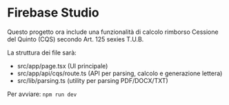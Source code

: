 # Firebase Studio

Questo progetto ora include una funzionalità di calcolo rimborso Cessione del Quinto (CQS) secondo Art. 125 sexies T.U.B.

La struttura dei file sarà:
- src/app/page.tsx (UI principale)
- src/app/api/cqs/route.ts (API per parsing, calcolo e generazione lettera)
- src/lib/parsing.ts (utility per parsing PDF/DOCX/TXT)

Per avviare: `npm run dev`
